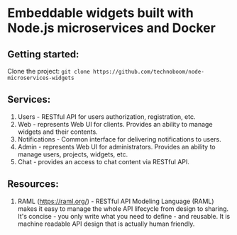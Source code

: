 # Embeddable widgets built with Node.js microservices and Docker

## Getting started:
Clone the project:
`git clone https://github.com/technoboom/node-microservices-widgets`

## Services:
1. Users - RESTful API for users authorization, registration, etc.
2. Web - represents Web UI for clients. Provides an ability to manage
widgets and their contents.
3. Notifications - Common interface for delivering notifications to users.
4. Admin - represents Web UI for administrators. Provides an ability to
manage users, projects, widgets, etc.
5. Chat - provides an access to chat content via RESTful API.

## Resources:
1. RAML (https://raml.org/) - RESTful API Modeling Language (RAML)
makes it easy to manage the whole API lifecycle from design to sharing.
It's concise - you only write what you need to define - and reusable.
It is machine readable API design that is actually human friendly.